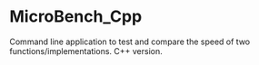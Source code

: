 # MicroBench_Cpp

Command line application to test and compare the speed of two functions/implementations.
C++ version.
